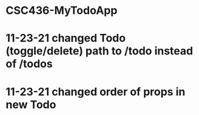 #	CSC436-MyTodoApp

#	11-23-21 changed Todo (toggle/delete) path to /todo instead of /todos

#	11-23-21 changed order of props in new Todo